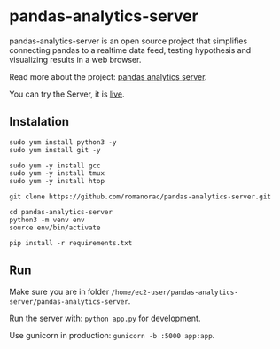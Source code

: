 # pandas-analytics-server

pandas-analytics-server is an open source project that simplifies connecting
pandas to a realtime data feed, testing hypothesis and visualizing results in a web browser.

Read more about the project: [pandas analytics server](https://towardsdatascience.com/pandas-analytics-server-d64d20ef01be?sk=0292c30f7a54f42c037b0da6af9782e4).

You can try the Server, it is [live](http://ec2-18-203-115-238.eu-west-1.compute.amazonaws.com:5000/plot).

## Instalation

```
sudo yum install python3 -y
sudo yum install git -y

sudo yum -y install gcc
sudo yum -y install tmux
sudo yum -y install htop

git clone https://github.com/romanorac/pandas-analytics-server.git

cd pandas-analytics-server
python3 -m venv env
source env/bin/activate

pip install -r requirements.txt
```

## Run

Make sure you are in folder `/home/ec2-user/pandas-analytics-server/pandas-analytics-server`.

Run the server with: `python app.py` for development.

Use gunicorn in production: `gunicorn -b :5000 app:app`.
